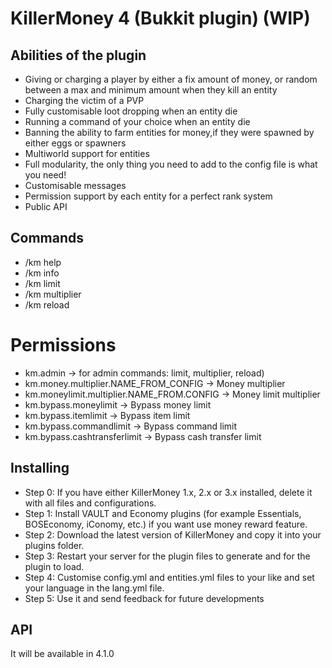 # KillerMoney 4 (Bukkit plugin) (WIP)

## Abilities of the plugin
* Giving or charging a player by either a fix amount of money, or random between a max and minimum amount when they kill an entity
* Charging the victim of a PVP
* Fully customisable loot dropping when an entity die
* Running a command of your choice when an entity die
* Banning the ability to farm entities for money,if they were spawned by either eggs or spawners
* Multiworld support for entities
* Full modularity, the only thing you need to add to the config file is what you need!
* Customisable messages
* Permission support by each entity for a perfect rank system
* Public API

## Commands
* /km help
* /km info
* /km limit
* /km multiplier
* /km reload

# Permissions
* km.admin -> for admin commands: limit, multiplier, reload)
* km.money.multiplier.NAME_FROM_CONFIG -> Money multiplier
* km.moneylimit.multiplier.NAME_FROM.CONFIG -> Money limit multiplier
* km.bypass.moneylimit -> Bypass money limit
* km.bypass.itemlimit -> Bypass item limit
* km.bypass.commandlimit -> Bypass command limit
* km.bypass.cashtransferlimit -> Bypass cash transfer limit

## Installing
* Step 0: If you have either KillerMoney 1.x, 2.x or 3.x installed, delete it with all files and configurations.
* Step 1: Install VAULT and Economy plugins (for example Essentials, BOSEconomy, iConomy, etc.) if you want use money reward feature.
* Step 2: Download the latest version of KillerMoney and copy it into your plugins folder.
* Step 3: Restart your server for the plugin files to generate and for the plugin to load.
* Step 4: Customise config.yml and entities.yml files to your like and set your language in the lang.yml file.
* Step 5: Use it and send feedback for future developments

## API
It will be available in 4.1.0